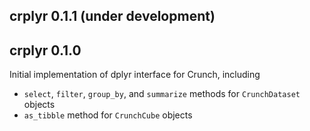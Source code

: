 ## crplyr 0.1.1 (under development)

## crplyr 0.1.0

Initial implementation of dplyr interface for Crunch, including

* `select`, `filter`, `group_by`, and `summarize` methods for `CrunchDataset` objects
* `as_tibble` method for `CrunchCube` objects
